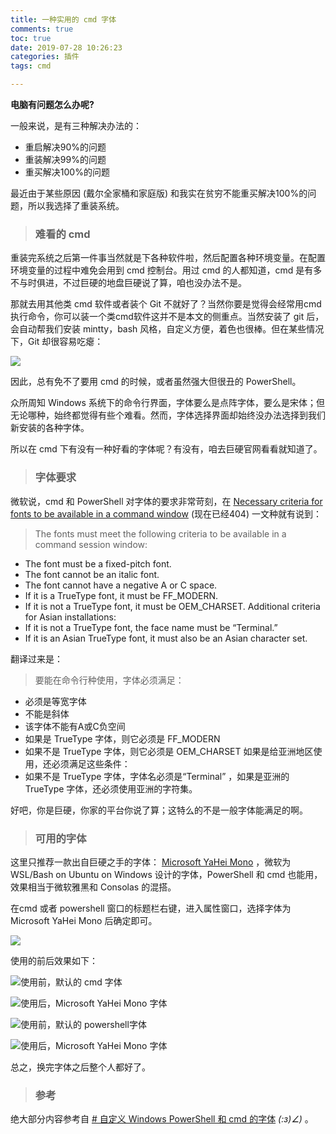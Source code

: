 ```yaml
---
title: 一种实用的 cmd 字体 
comments: true
toc: true
date: 2019-07-28 10:26:23
categories: 插件
tags: cmd 

---
```


**电脑有问题怎么办呢?**

一般来说，是有三种解决办法的：

- 重启解决90%的问题
- 重装解决99%的问题
- 重买解决100%的问题


最近由于某些原因 (戴尔全家桶和家庭版) 和我实在贫穷不能重买解决100%的问题，所以我选择了重装系统。

>### 难看的 cmd

重装完系统之后第一件事当然就是下各种软件啦，然后配置各种环境变量。在配置环境变量的过程中难免会用到 cmd 控制台。用过 cmd 的人都知道，cmd 是有多不与时俱进，不过巨硬的地盘巨硬说了算，咱也没办法不是。

那就去用其他类 cmd 软件或者装个 Git 不就好了？当然你要是觉得会经常用cmd执行命令，你可以装一个类cmd软件这并不是本文的侧重点。当然安装了 git 后，会自动帮我们安装 mintty，bash 风格，自定义方便，着色也很棒。但在某些情况下，Git 却很容易吃瘪：

![](https://i.loli.net/2019/07/28/5d3d0d32f3c9760716.png)

因此，总有免不了要用 cmd 的时候，或者虽然强大但很丑的 PowerShell。

众所周知 Windows 系统下的命令行界面，字体要么是点阵字体，要么是宋体；但无论哪种，始终都觉得有些个难看。然而，字体选择界面却始终没办法选择到我们新安装的各种字体。

<!--more-->

所以在 cmd 下有没有一种好看的字体呢？有没有，咱去巨硬官网看看就知道了。

>###  字体要求

微软说，cmd 和 PowerShell 对字体的要求非常苛刻，在 [Necessary criteria for fonts to be available in a command window](https://support.microsoft.com/zh-cn/help/247815/necessary-criteria-for-fonts-to-be-available-in-a-command-window) (现在已经404) 一文种就有说到：

> The fonts must meet the following criteria to be available in a command session window:

- The font must be a fixed-pitch font.
- The font cannot be an italic font.
- The font cannot have a negative A or C space.
- If it is a TrueType font, it must be FF_MODERN.
- If it is not a TrueType font, it must be OEM_CHARSET. Additional criteria for Asian installations:
- If it is not a TrueType font, the face name must be “Terminal.”
- If it is an Asian TrueType font, it must also be an Asian character set.

翻译过来是：

> 要能在命令行种使用，字体必须满足：

- 必须是等宽字体
- 不能是斜体
- 该字体不能有A或C负空间
- 如果是 TrueType 字体，则它必须是 FF_MODERN
- 如果不是 TrueType 字体，则它必须是 OEM_CHARSET 如果是给亚洲地区使用，还必须满足这些条件：
- 如果不是 TrueType 字体，字体名必须是“Terminal” ，如果是亚洲的 TrueType 字体，还必须使用亚洲的字符集。

好吧，你是巨硬，你家的平台你说了算；这特么的不是一般字体能满足的啊。

>### 可用的字体

这里只推荐一款出自巨硬之手的字体：
[Microsoft YaHei Mono](https://github.com/Microsoft/BashOnWindows/files/1362006/Microsoft.YaHei.Mono.zip) ，微软为 WSL/Bash on Ubuntu on Windows 设计的字体，PowerShell 和 cmd 也能用，效果相当于微软雅黑和 Consolas 的混搭。

在cmd 或者 powershell 窗口的标题栏右键，进入属性窗口，选择字体为 Microsoft YaHei Mono 后确定即可。

![](https://i.loli.net/2019/07/28/5d3d15c25841b46636.png)

使用的前后效果如下：

![使用前，默认的 cmd 字体](https://i.loli.net/2019/07/28/5d3d1798bf8fb84177.png)

![使用后，Microsoft YaHei Mono 字体](https://i.loli.net/2019/07/28/5d3d133f7bae978945.png)

![使用前，默认的 powershell字体](https://i.loli.net/2019/07/28/5d3d0ddc3d5c827279.png)

![使用后，Microsoft YaHei Mono 字体](https://i.loli.net/2019/07/28/5d3d0ddc9df5a93731.png)

总之，换完字体之后整个人都好了。

>### 参考

绝大部分内容参考自 [# 自定义 Windows PowerShell 和 cmd 的字体](https://blog.walterlv.com/post/customize-fonts-of-command-window.html)  _(:з)∠)_ 。

